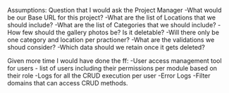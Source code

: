 Assumptions: Question that I would ask the Project Manager
-What would be our Base URL for this project?
-What are the list of Locations that we should include?
-What are the list of Categories that we should include?
-How few should the gallery photos be? Is it deletable?
-Will there only be one category and location per practioner?
-What are the validations we shoud consider?
-Which data should we retain once it gets deleted?

Given more time I would have done the ff:
-User access management tool for users - list of users including their permissions per module based on their role
-Logs for all the CRUD execution per user
-Error Logs
-Filter domains that can access CRUD methods.
